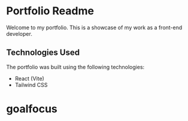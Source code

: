 # Portfolio Readme

Welcome to my portfolio. This is a showcase of my work as a front-end developer.

## Technologies Used

The portfolio was built using the following technologies:

- React (Vite)
- Tailwind CSS

# goalfocus
